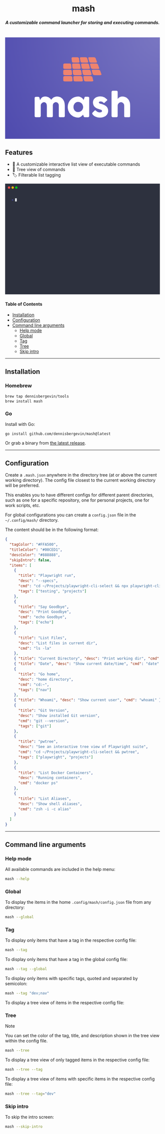 <div align="center">
<h1>️  mash  </h1>
<h5 align="center">
A customizable command launcher for storing and executing commands.
</h5>
</div>
<br>
<div align="center">
  <img alt="Mash logo" src="./assets/mash-logo.png">
</div>

## Features

- 📓 A customizable interactive list view of executable commands
- 🌲 Tree view of commands
- 🏷 Filterable list tagging

![Demo](./assets/mash-demo.gif)

#### Table of Contents

- [Installation](#installation)
- [Configuration](#configuration)
- [Command line arguments](#command-line-arguments)
  - [Help mode](#help-mode)
  - [Global](#global)
  - [Tag](#tag)
  - [Tree](#tree)
  - [Skip intro](#skip-intro)

---

## Installation

### Homebrew

```console
brew tap dennisbergevin/tools
brew install mash
```

### Go

Install with Go:

```console
go install github.com/dennisbergevin/mash@latest
```

Or grab a binary from [the latest release](https://github.com/dennisbergevin/mash/releases/latest).

---

## Configuration

Create a `.mash.json` anywhere in the directory tree (at or above the current working directory). The config file closest to the current working directory will be preferred.

This enables you to have different configs for different parent directories, such as one for a specific repository, one for personal projects, one for work scripts, etc.

For global configurations you can create a `config.json` file in the `~/.config/mash/` directory.

The content should be in the following format:

```json
{
  "tagColor": "#FFA500",
  "titleColor": "#00CED1",
  "descColor": "#888888",
  "skipIntro": false,
  "items": [
    {
      "title": "Playwright run",
      "desc": "--specs",
      "cmd": "cd ~/Projects/playwright-cli-select && npx playwright-cli-select run --specs",
      "tags": ["testing", "projects"]
    },
    {
      "title": "Say Goodbye",
      "desc": "Print Goodbye",
      "cmd": "echo Goodbye",
      "tags": ["echo"]
    },
    {
      "title": "List Files",
      "desc": "List files in current dir",
      "cmd": "ls -la"
    },
    { "title": "Current Directory", "desc": "Print working dir", "cmd": "pwd" },
    { "title": "Date", "desc": "Show current date/time", "cmd": "date" },
    {
      "title": "Go home",
      "desc": "home directory",
      "cmd": "cd:~",
      "tags": ["nav"]
    },
    { "title": "Whoami", "desc": "Show current user", "cmd": "whoami" },
    {
      "title": "Git Version",
      "desc": "Show installed Git version",
      "cmd": "git --version",
      "tags": ["git"]
    },
    {
      "title": "pwtree",
      "desc": "See an interactive tree view of Playwright suite",
      "cmd": "cd ~/Projects/playwright-cli-select && pwtree",
      "tags": ["playwright", "projects"]
    },
    {
      "title": "List Docker Containers",
      "desc": "Running containers",
      "cmd": "docker ps"
    },
    {
      "title": "List Aliases",
      "desc": "Show shell aliases",
      "cmd": "zsh -i -c alias"
    }
  ]
}
```

---

## Command line arguments

### Help mode

All available commands are included in the help menu:

```bash
mash --help
```

### Global

To display the items in the home `.config/mash/config.json` file from any directory:

```bash
mash --global
```

### Tag

To display only items that have a tag in the respective config file:

```bash
mash --tag
```

To display only items that have a tag in the global config file:

```bash
mash --tag --global
```

To display only items with specific tags, quoted and separated by semicolon:

```bash
mash --tag "dev;nav"
```

To display a tree view of items in the respective config file:

### Tree

> [!NOTE]  
> You can set the color of the tag, title, and description shown in the tree view within the config file.

```bash
mash --tree
```

To display a tree view of only tagged items in the respective config file:

```bash
mash --tree --tag
```

To display a tree view of items with specific items in the respective config file:

```bash
mash --tree --tag="dev"
```

### Skip intro

To skip the intro screen:

```bash
mash --skip-intro
```
